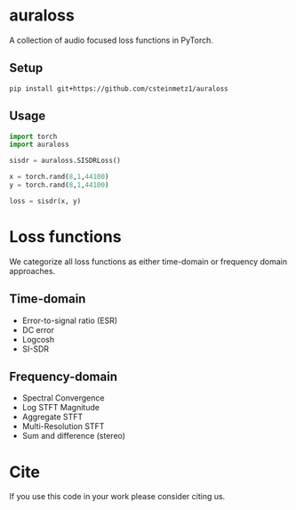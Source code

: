 # auraloss
A collection of audio focused loss functions in PyTorch.

## Setup

```
pip install git+https://github.com/csteinmetz1/auraloss
```

## Usage

```python
import torch
import auraloss

sisdr = auraloss.SISDRLoss()

x = torch.rand(8,1,44100)
y = torch.rand(8,1,44100)

loss = sisdr(x, y)

```

# Loss functions

We categorize all loss functions as either time-domain or frequency domain approaches. 

## Time-domain

- Error-to-signal ratio (ESR)
- DC error 
- Logcosh
- SI-SDR

## Frequency-domain

- Spectral Convergence 
- Log STFT Magnitude
- Aggregate STFT 
- Multi-Resolution STFT 
- Sum and difference (stereo)



# Cite
If you use this code in your work please consider citing us.
```
```
